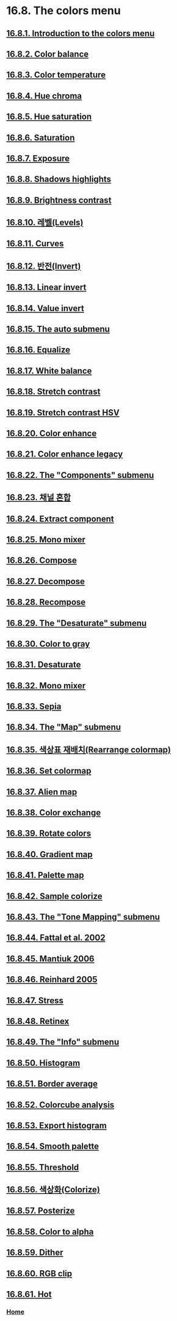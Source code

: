 # 16.8. The colors menu

## [16.8.1. Introduction to the colors menu](./16-08-01-introduction-to-the-colors-menu.md)
## [16.8.2. Color balance](./16-08-02-color-balance.md)
## [16.8.3. Color temperature](./16-08-03-color-temperature.md)
## [16.8.4. Hue chroma](./16-08-04-hue-chroma.md)
## [16.8.5. Hue saturation](./16-08-05-hue-saturation.md)
## [16.8.6. Saturation](./16-08-06-saturation.md)
## [16.8.7. Exposure](./16-08-07-exposure.md)
## [16.8.8. Shadows highlights](./16-08-08-shadows-highlights.md)
## [16.8.9. Brightness contrast](./16-08-09-brightness-contrast.md)
## [16.8.10. 레벨(Levels)](./16-08-10-levels.md)
## [16.8.11. Curves](./16-08-11-curves.md)
## [16.8.12. 반전(Invert)](./16-08-12-invert.md)
## [16.8.13. Linear invert](./16-08-13-linear-invert.md)
## [16.8.14. Value invert](./16-08-14-value-invert.md)
## [16.8.15. The auto submenu](./16-08-15-the-auto-submenu.md)
## [16.8.16. Equalize](./16-08-16-equalize.md)
## [16.8.17. White balance](./16-08-17-white-balance.md)
## [16.8.18. Stretch contrast](./16-08-18-stretch-contrast.md)
## [16.8.19. Stretch contrast HSV](./16-08-19-stretch-contrast-hsv.md)
## [16.8.20. Color enhance](./16-08-20-color-enhance.md)
## [16.8.21. Color enhance legacy](./16-08-21-color-enhance-legacy.md)
## [16.8.22. The "Components" submenu](./16-08-22-the-components-submenu.md)
## [16.8.23. 채널 혼합](./16-08-23-channel-mixer.md)
## [16.8.24. Extract component](./16-08-24-extract-component.md)
## [16.8.25. Mono mixer](./16-08-25-mono-mixer.md)
## [16.8.26. Compose](./16-08-26-compose.md)
## [16.8.27. Decompose](./16-08-27-decompose.md)
## [16.8.28. Recompose](./16-08-28-recompose.md)
## [16.8.29. The "Desaturate" submenu](./16-08-29-the-desaturate-submenu.md)
## [16.8.30. Color to gray](./16-08-30-color-to-gray.md)
## [16.8.31. Desaturate](./16-08-31-desaturate.md)
## [16.8.32. Mono mixer](./16-08-32-mono-mixer.md)
## [16.8.33. Sepia](./16-08-33-sepia.md)
## [16.8.34. The "Map" submenu](./16-08-34-the-map-submenu.md)
## [16.8.35. 색상표 재배치(Rearrange colormap)](./16-08-35-rearrange-colormap.md)
## [16.8.36. Set colormap](./16-08-36-set-colormap.md)
## [16.8.37. Alien map](./16-08-37-alien-map.md)
## [16.8.38. Color exchange](./16-08-38-color-exchange.md)
## [16.8.39. Rotate colors](./16-08-39-rotate-colors.md)
## [16.8.40. Gradient map](./16-08-40-gradient-map.md)
## [16.8.41. Palette map](./16-08-41-palette-map.md)
## [16.8.42. Sample colorize](./16-08-42-sample-colorize.md)
## [16.8.43. The "Tone Mapping" submenu](./16-08-43-the-tone-mapping-submenu.md)
## [16.8.44. Fattal et al. 2002](./16-08-44-fattal-et-al-2002.md)
## [16.8.45. Mantiuk 2006](./16-08-45-mantiuk-2006.md)
## [16.8.46. Reinhard 2005](./16-08-46-reinhard-2005.md)
## [16.8.47. Stress](./16-08-47-stress.md)
## [16.8.48. Retinex](./16-08-48-retinex.md)
## [16.8.49. The "Info" submenu](./16-08-49-the-info-submenu.md)
## [16.8.50. Histogram](./16-08-50-histogram.md)
## [16.8.51. Border average](./16-08-51-border-average.md)
## [16.8.52. Colorcube analysis](./16-08-52-colorcube-analysis.md)
## [16.8.53. Export histogram](./16-08-53-export-histogram.md)
## [16.8.54. Smooth palette](./16-08-54-smooth-palette.md)
## [16.8.55. Threshold](./16-08-55-threshold.md)
## [16.8.56. 색상화(Colorize)](./16-08-56-colorize.md)
## [16.8.57. Posterize](./16-08-57-posterize.md)
## [16.8.58. Color to alpha](./16-08-58-color-to-alpha.md)
## [16.8.59. Dither](./16-08-59-dither.md)
## [16.8.60. RGB clip](./16-08-60-rgb-clip.md)
## [16.8.61. Hot](./16-08-61-hot.md)

### [Home](./00-home.md)

